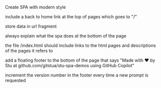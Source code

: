 Create SPA with modern style

include a back to home link at the top of pages which goes to "/"

store data in url fragment

always explain what the spa does at the bottom of the page

the file /index.html should include links to the html pages and descriptions of the pages it refers to

add a floating footer to the bottom of the page that says "Made with ❤️ by Stu at github.com/gitstua/stu-spa-demos using GitHub Copilot"

increment the version number in the footer every time a new prompt is requested